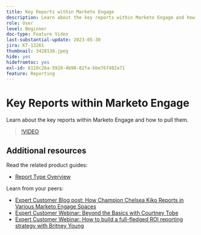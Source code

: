 ```yaml
---
title: Key Reports within Marketo Engage
description: Learn about the key reports within Marketo Engage and how to pull them.
role: User
level: Beginner
doc-type: Feature Video
last-substantial-update: 2023-05-30
jira: KT-13261
thumbnail: 3420138.jpeg
hide: yes
hidefromtoc: yes
exl-id: 6110c26a-5920-4b98-82fa-bbe76f402a71
feature: Reporting
---
```

# Key Reports within Marketo Engage

Learn about the key reports within Marketo Engage and how to pull them.

>[!VIDEO](https://video.tv.adobe.com/v/3420138/?learn=on)

## Additional resources

Read the related product guides:

* [Report Type Overview](https://experienceleague.adobe.com/docs/marketo/using/product-docs/reporting/basic-reporting/report-types/report-type-overview.html?lang=en)

Learn from your peers:

* [Expert Customer Blog post: How Champion Chelsea Kiko Reports in Various Marketo Engage Spaces](https://nation.marketo.com/t5/product-blogs/how-marketo-champion-chelsea-kiko-reports-in-various-marketo/ba-p/242627) 
* [Expert Customer Webinar: Beyond the Basics with Courtney Tobe](https://nation.marketo.com/t5/product-blogs/on-demand-webinar-beyond-the-basics-marketo-reporting/ba-p/302116)
* [Expert Customer Webinar: How to build a full-fledged ROI reporting strategy with Britney Young](https://nation.marketo.com/t5/product-blogs/on-demand-webinar-rounding-out-your-reporting-how-to-build-a/ba-p/319082)
